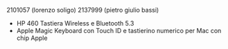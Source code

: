 2101057 (lorenzo soligo)
2137999 (pietro giulio bassi)

- HP 460 Tastiera Wireless e Bluetooth 5.3
- Apple Magic Keyboard con Touch ID e tastierino numerico per Mac con chip Apple 